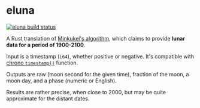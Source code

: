 # eluna

[![eluna build status](https://github.com/bebyx/eluna/actions/workflows/rust.yml/badge.svg?branch=master)](https://github.com/bebyx/eluna/actions/workflows/rust.yml)

A Rust translation of [Minkukel's algorithm](https://minkukel.com/en/various/calculating-moon-phase/), which claims to provide **lunar data for a period of 1900-2100**.

Input is a timestamp (`i64`), whether positive or negative. It's compatible with
[chrono `timestamp()`](https://docs.rs/chrono/0.4.19/chrono/struct.DateTime.html#method.timestamp) function.

Outputs are raw (moon second for the given time), fraction of the moon, a moon day, and a phase (numeric or English).

Results are rather precise, when close to 2000, but may be quite approximate for the distant dates.
